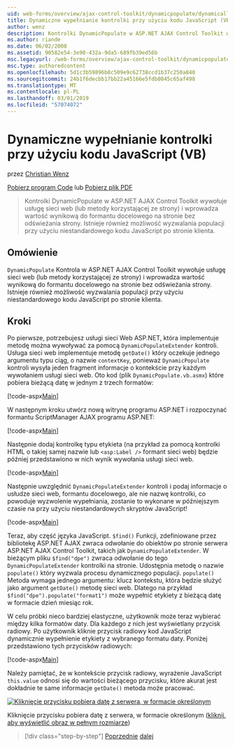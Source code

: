 ```yaml
---
uid: web-forms/overview/ajax-control-toolkit/dynamicpopulate/dynamically-populating-a-control-using-javascript-code-vb
title: Dynamiczne wypełnianie kontrolki przy użyciu kodu JavaScript (VB) | Dokumentacja firmy Microsoft
author: wenz
description: Kontrolki DynamicPopulate w ASP.NET AJAX Control Toolkit wywołuje usługę sieci web (lub metody korzystającej ze strony) i wypełnia wynikowej wartości do formantu docelowego t...
ms.author: riande
ms.date: 06/02/2008
ms.assetid: 90582e54-3e90-432a-9da5-689fb39ed56b
msc.legacyurl: /web-forms/overview/ajax-control-toolkit/dynamicpopulate/dynamically-populating-a-control-using-javascript-code-vb
msc.type: authoredcontent
ms.openlocfilehash: 5d1c3b59896b8c509e9c62738ccd1b37c250a840
ms.sourcegitcommit: 24b1f6decbb17bb22a45166e5fdb0845c65af498
ms.translationtype: MT
ms.contentlocale: pl-PL
ms.lasthandoff: 03/01/2019
ms.locfileid: "57074072"
---
```

<a name="dynamically-populating-a-control-using-javascript-code-vb"></a>Dynamiczne wypełnianie kontrolki przy użyciu kodu JavaScript (VB)
====================
przez [Christian Wenz](https://github.com/wenz)

[Pobierz program Code](http://download.microsoft.com/download/d/8/f/d8f2f6f9-1b7c-46ad-9252-e1fc81bdea3e/dynamicpopulate1.vb.zip) lub [Pobierz plik PDF](http://download.microsoft.com/download/b/6/a/b6ae89ee-df69-4c87-9bfb-ad1eb2b23373/dynamicpopulate1VB.pdf)

> Kontrolki DynamicPopulate w ASP.NET AJAX Control Toolkit wywołuje usługę sieci web (lub metody korzystającej ze strony) i wprowadza wartość wynikową do formantu docelowego na stronie bez odświeżania strony. Istnieje również możliwość wyzwalania populacji przy użyciu niestandardowego kodu JavaScript po stronie klienta.


## <a name="overview"></a>Omówienie

`DynamicPopulate` Kontrola w ASP.NET AJAX Control Toolkit wywołuje usługę sieci web (lub metody korzystającej ze strony) i wprowadza wartość wynikową do formantu docelowego na stronie bez odświeżania strony. Istnieje również możliwość wyzwalania populacji przy użyciu niestandardowego kodu JavaScript po stronie klienta.

## <a name="steps"></a>Kroki

Po pierwsze, potrzebujesz usługi sieci Web ASP.NET, która implementuje metodę można wywoływać za pomocą `DynamicPopulateExtender` kontroli. Usługa sieci web implementuje metodę `getDate()` który oczekuje jednego argumentu typu ciąg, o nazwie `contextKey`, ponieważ `DynamicPopulate` kontroli wysyła jeden fragment informacje o kontekście przy każdym wywołaniem usługi sieci web. Oto kod (plik `DynamicPopulate.vb.asmx`) które pobiera bieżącą datę w jednym z trzech formatów:

[!code-aspx[Main](dynamically-populating-a-control-using-javascript-code-vb/samples/sample1.aspx)]

W następnym kroku utwórz nową witrynę programu ASP.NET i rozpoczynać formantu ScriptManager AJAX programu ASP.NET:

[!code-aspx[Main](dynamically-populating-a-control-using-javascript-code-vb/samples/sample2.aspx)]

Następnie dodaj kontrolkę typu etykieta (na przykład za pomocą kontrolki HTML o takiej samej nazwie lub `<asp:Label />` formant sieci web) będzie później przedstawiono w nich wynik wywołania usługi sieci web.

[!code-aspx[Main](dynamically-populating-a-control-using-javascript-code-vb/samples/sample3.aspx)]

Następnie uwzględnić `DynamicPopulateExtender` kontroli i podaj informacje o usłudze sieci web, formantu docelowego, ale nie nazwę kontrolki, co powoduje wyzwolenie wypełniania, zostanie to wykonane w późniejszym czasie na przy użyciu niestandardowych skryptów JavaScript!

[!code-aspx[Main](dynamically-populating-a-control-using-javascript-code-vb/samples/sample4.aspx)]

Teraz, aby część języka JavaScript. `$find()` Funkcji, zdefiniowane przez bibliotekę ASP.NET AJAX zwraca odwołanie do obiektów po stronie serwera ASP.NET AJAX Control Toolkit, takich jak `DynamicPopulateExtender`. W bieżącym pliku `$find("dpe")` zwraca odwołanie do tego `DynamicPopulateExtender` kontrolki na stronie. Udostępnia metodę o nazwie `populate()` który wyzwala procesu dynamicznego populacji. `populate()` Metoda wymaga jednego argumentu: klucz kontekstu, która będzie służyć jako argument `getDate()` metodę sieci web. Dlatego na przykład `$find("dpe").populate("format1")` może wypełnić etykiety z bieżącą datę w formacie dzień miesiąc rok.

W celu próbki nieco bardziej elastyczne, użytkownik może teraz wybierać między kilka formatów daty. Dla każdego z nich jest wyświetlany przycisk radiowy. Po użytkownik kliknie przycisk radiowy kod JavaScript dynamicznie wypełnienie etykiety z wybranego formatu daty. Poniżej przedstawiono tych przycisków radiowych:

[!code-aspx[Main](dynamically-populating-a-control-using-javascript-code-vb/samples/sample5.aspx)]

Należy pamiętać, że w kontekście przycisk radiowy, wyrażenie JavaScript `this.value` odnosi się do wartości bieżącego przycisku, które akurat jest dokładnie te same informacje `getDate()` metoda może pracować.


[![Kliknięcie przycisku pobiera datę z serwera, w formacie określonym](dynamically-populating-a-control-using-javascript-code-vb/_static/image2.png)](dynamically-populating-a-control-using-javascript-code-vb/_static/image1.png)

Kliknięcie przycisku pobiera datę z serwera, w formacie określonym ([kliknij, aby wyświetlić obraz w pełnym rozmiarze](dynamically-populating-a-control-using-javascript-code-vb/_static/image3.png))

> [!div class="step-by-step"]
> [Poprzednie](dynamically-populating-a-control-vb.md)
> [dalej](using-dynamicpopulate-with-a-user-control-and-javascript-vb.md)
